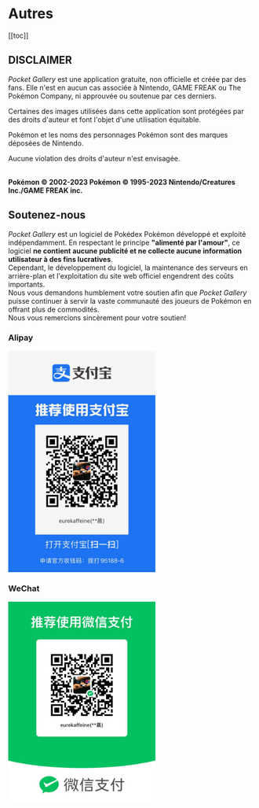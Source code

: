 # Autres
[[toc]]
## DISCLAIMER

_Pocket Gallery_ est une application gratuite, non officielle et créée par des fans. Elle n'est en aucun cas associée à Nintendo, GAME FREAK ou The Pokémon Company, ni approuvée ou soutenue par ces derniers.

Certaines des images utilisées dans cette application sont protégées par des droits d'auteur et font l'objet d'une utilisation équitable.

Pokémon et les noms des personnages Pokémon sont des marques déposées de Nintendo.

Aucune violation des droits d'auteur n'est envisagée.

\
**Pokémon © 2002-2023 Pokémon © 1995-2023 Nintendo/Creatures Inc./GAME FREAK inc.**

## Soutenez-nous

_Pocket Gallery_ est un logiciel de Pokédex Pokémon développé et exploité indépendamment. En respectant le principe **"alimenté par l'amour"**, ce logiciel **ne contient aucune publicité et ne collecte aucune information utilisateur à des fins lucratives**. \
               Cependant, le développement du logiciel, la maintenance des serveurs en arrière-plan et l'exploitation du site web officiel engendrent des coûts importants. \
               Nous vous demandons humblement votre soutien afin que _Pocket Gallery_ puisse continuer à servir la vaste communauté des joueurs de Pokémon en offrant plus de commodités. \
               Nous vous remercions sincèrement pour votre soutien!
               
### Alipay
<img src="../../.vuepress/public/qr_alipay.jpg" width = "300" alt="Alipay QR Code" align=center />

### WeChat
<img src="../../.vuepress/public/qr_wechat.jpg" width = "300" alt="WeChat QR Code" align=center />
